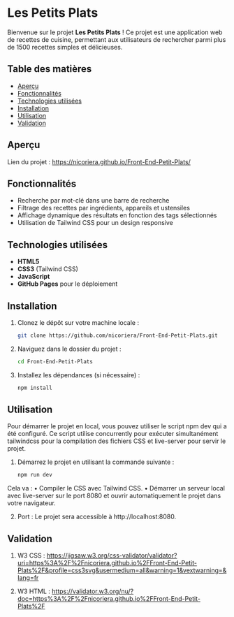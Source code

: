 # Les Petits Plats

Bienvenue sur le projet **Les Petits Plats** ! Ce projet est une application web de recettes de cuisine, permettant aux utilisateurs de rechercher parmi plus de 1500 recettes simples et délicieuses.

## Table des matières

- [Aperçu](#aperçu)
- [Fonctionnalités](#fonctionnalités)
- [Technologies utilisées](#technologies-utilisées)
- [Installation](#installation)
- [Utilisation](#utilisation)
- [Validation](#validation)

## Aperçu

Lien du projet : https://nicoriera.github.io/Front-End-Petit-Plats/

## Fonctionnalités

- Recherche par mot-clé dans une barre de recherche
- Filtrage des recettes par ingrédients, appareils et ustensiles
- Affichage dynamique des résultats en fonction des tags sélectionnés
- Utilisation de Tailwind CSS pour un design responsive

## Technologies utilisées

- **HTML5**
- **CSS3** (Tailwind CSS)
- **JavaScript**
- **GitHub Pages** pour le déploiement

## Installation

1. Clonez le dépôt sur votre machine locale :

   ```bash
   git clone https://github.com/nicoriera/Front-End-Petit-Plats.git

   ```

2. Naviguez dans le dossier du projet :

   ```bash
   cd Front-End-Petit-Plats

   ```

3. Installez les dépendances (si nécessaire) :

   ```bash
   npm install
   ```

## Utilisation

Pour démarrer le projet en local, vous pouvez utiliser le script npm dev qui a été configuré. Ce script utilise concurrently pour exécuter simultanément tailwindcss pour la compilation des fichiers CSS et live-server pour servir le projet.

1. Démarrez le projet en utilisant la commande suivante :

   ```bash
   npm run dev
   ```

Cela va :
• Compiler le CSS avec Tailwind CSS.
• Démarrer un serveur local avec live-server sur le port 8080 et ouvrir automatiquement le projet dans votre navigateur.

2. Port : Le projet sera accessible à http://localhost:8080.

## Validation

1. W3 CSS : https://jigsaw.w3.org/css-validator/validator?uri=https%3A%2F%2Fnicoriera.github.io%2FFront-End-Petit-Plats%2F&profile=css3svg&usermedium=all&warning=1&vextwarning=&lang=fr

2. W3 HTML : https://validator.w3.org/nu/?doc=https%3A%2F%2Fnicoriera.github.io%2FFront-End-Petit-Plats%2F
